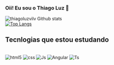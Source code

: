 ### Oii! Eu sou o Thiago Luz 👋

![thiagoluzvilv Github stats](https://github-readme-stats.vercel.app/api?username=thiagoluzvilv&show_icons=true&theme=dracula)<br/>
[![Top Langs](https://github-readme-stats.vercel.app/api/top-langs/?username=thiagoluzvilv&layout=compact&theme=dracula)](https://github.com/thiagoluzvilv/github-readme-stats)
## Tecnlogias que estou estudando
<div style="display: inline_block"><br/>
  <img align="center" alt="html5" src="https://img.shields.io/badge/HTML5-E34F26?style=for-the-badge&logo=html5&logoColor=white">
  <img align="center" alt="css" src="https://img.shields.io/badge/CSS3-1572B6?style=for-the-badge&logo=css3&logoColor=white">
  <img align="center" alt="Js" src="https://img.shields.io/badge/JavaScript-F7DF1E?style=for-the-badge&logo=javascript&logoColor=black">
  <img align="center" alt="Angular" src="https://img.shields.io/badge/Angular-DD0031?style=for-the-badge&logo=angular&logoColor=white">
  <img align="center" alt="Ts" src="https://img.shields.io/badge/TypeScript-007ACC?style=for-the-badge&logo=typescript&logoColor=white">
</div>


